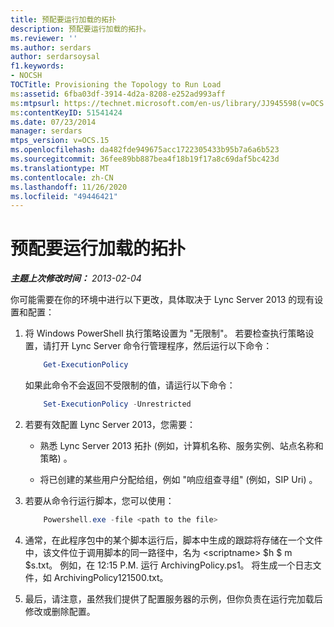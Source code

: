 ```yaml
---
title: 预配要运行加载的拓扑
description: 预配要运行加载的拓扑。
ms.reviewer: ''
ms.author: serdars
author: serdarsoysal
f1.keywords:
- NOCSH
TOCTitle: Provisioning the Topology to Run Load
ms:assetid: 6fba03df-3914-4d2a-8208-e252ad993aff
ms:mtpsurl: https://technet.microsoft.com/en-us/library/JJ945598(v=OCS.15)
ms:contentKeyID: 51541424
ms.date: 07/23/2014
manager: serdars
mtps_version: v=OCS.15
ms.openlocfilehash: da482fde949675acc1722305433b95b7a6a6b523
ms.sourcegitcommit: 36fee89bb887bea4f18b19f17a8c69daf5bc423d
ms.translationtype: MT
ms.contentlocale: zh-CN
ms.lasthandoff: 11/26/2020
ms.locfileid: "49446421"
---
```

# <a name="provisioning-the-topology-to-run-load"></a>预配要运行加载的拓扑

<div data-xmlns="http://www.w3.org/1999/xhtml">

<div class="topic" data-xmlns="http://www.w3.org/1999/xhtml" data-msxsl="urn:schemas-microsoft-com:xslt" data-cs="https://msdn.microsoft.com/">

<div data-asp="https://msdn2.microsoft.com/asp">



</div>

<div id="mainSection">

<div id="mainBody">

<span> </span>

_**主题上次修改时间：** 2013-02-04_

<div>

你可能需要在你的环境中进行以下更改，具体取决于 Lync Server 2013 的现有设置和配置：

1.  将 Windows PowerShell 执行策略设置为 "无限制"。 若要检查执行策略设置，请打开 Lync Server 命令行管理程序，然后运行以下命令：

    ``` powershell
        Get-ExecutionPolicy
    ```        

    如果此命令不会返回不受限制的值，请运行以下命令：

    ``` powershell
        Set-ExecutionPolicy -Unrestricted
    ```

2.  若要有效配置 Lync Server 2013，您需要：
    
      - 熟悉 Lync Server 2013 拓扑 (例如，计算机名称、服务实例、站点名称和策略) 。
    
      - 将已创建的某些用户分配给组，例如 "响应组查寻组" (例如，SIP Uri) 。

3.  若要从命令行运行脚本，您可以使用：

    ``` powershell
        Powershell.exe -file <path to the file>
    ```
    
4.  通常，在此程序包中的某个脚本运行后，脚本中生成的跟踪将存储在一个文件中，该文件位于调用脚本的同一路径中，名为 \<scriptname\> $h $ m $s.txt。 例如，在 12:15 P.M. 运行 ArchivingPolicy.ps1。 将生成一个日志文件，如 ArchivingPolicy121500.txt。

5.  最后，请注意，虽然我们提供了配置服务器的示例，但你负责在运行完加载后修改或删除配置。

</div>

</div>

<span> </span>

</div>

</div>

</div>

